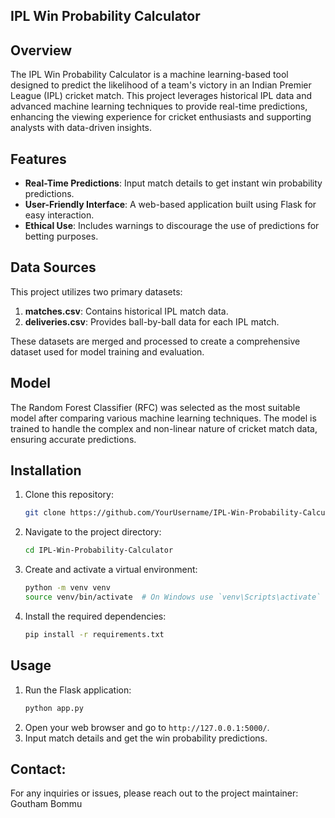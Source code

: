 ## IPL Win Probability Calculator

## Overview

The IPL Win Probability Calculator is a machine learning-based tool designed to predict the likelihood of a team's victory in an Indian Premier League (IPL) cricket match. This project leverages historical IPL data and advanced machine learning techniques to provide real-time predictions, enhancing the viewing experience for cricket enthusiasts and supporting analysts with data-driven insights.

## Features

- **Real-Time Predictions**: Input match details to get instant win probability predictions.
- **User-Friendly Interface**: A web-based application built using Flask for easy interaction.
- **Ethical Use**: Includes warnings to discourage the use of predictions for betting purposes.

## Data Sources

This project utilizes two primary datasets:

1. **matches.csv**: Contains historical IPL match data.
2. **deliveries.csv**: Provides ball-by-ball data for each IPL match.

These datasets are merged and processed to create a comprehensive dataset used for model training and evaluation.

## Model

The Random Forest Classifier (RFC) was selected as the most suitable model after comparing various machine learning techniques. The model is trained to handle the complex and non-linear nature of cricket match data, ensuring accurate predictions.

## Installation

1. Clone this repository:
   ```bash
   git clone https://github.com/YourUsername/IPL-Win-Probability-Calculator.git
   ```
2. Navigate to the project directory:
   ```bash
   cd IPL-Win-Probability-Calculator
   ```
3. Create and activate a virtual environment:
   ```bash
   python -m venv venv
   source venv/bin/activate  # On Windows use `venv\Scripts\activate`
   ```
4. Install the required dependencies:
   ```bash
   pip install -r requirements.txt
   ```

## Usage

1. Run the Flask application:
   ```bash
   python app.py
   ```
2. Open your web browser and go to `http://127.0.0.1:5000/`.
3. Input match details and get the win probability predictions.

## Contact:
For any inquiries or issues, please reach out to the project maintainer:  
Goutham Bommu  
